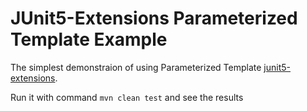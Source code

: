 # JUnit5-Extensions Parameterized Template Example
The simplest demonstraion of using Parameterized Template [junit5-extensions](https://github.com/bvfalcon/junit5-extensions).

Run it with command `mvn clean test` and see the results
